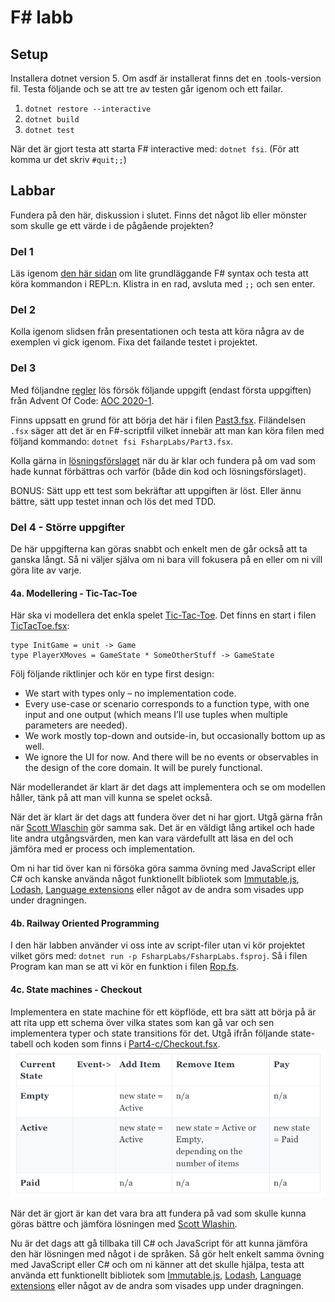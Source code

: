 # F# labb

## Setup

Installera dotnet version 5. Om asdf är installerat finns det en .tools-version fil.
Testa följande och se att tre av testen går igenom och ett failar.
1. `dotnet restore --interactive`
1. `dotnet build`
1. `dotnet test`

När det är gjort testa att starta F# interactive med: `dotnet fsi`. (För att komma ur det skriv `#quit;;`)

## Labbar
Fundera på den här, diskussion i slutet.
Finns det något lib eller mönster som skulle ge ett värde i de pågående projekten?

### Del 1
Läs igenom [den här sidan](https://fsharpforfunandprofit.com/posts/fsharp-in-60-seconds/) om lite grundläggande F# syntax och testa att köra kommandon i REPL:n.
Klistra in en rad, avsluta med `;;` och sen enter.

### Del 2
Kolla igenom slidsen från presentationen och testa att köra några av de exemplen vi gick igenom.
Fixa det failande testet i projektet.

### Del 3
Med följandne [regler](https://fsharpforfunandprofit.com/learning-fsharp/#dos-and-donts) lös försök följande uppgift (endast första uppgiften) från Advent Of Code:
[AOC 2020-1](https://adventofcode.com/2020/day/1).

Finns uppsatt en grund för att börja det här i filen [Past3.fsx](/FsharpLabs/Part3.fsx).
Filändelsen `.fsx` säger att det är en F#-scriptfil vilket innebär att man kan köra filen med följand kommando: `dotnet fsi FsharpLabs/Part3.fsx`.

Kolla gärna in [lösningsförslaget](https://github.com/rq-abrahamsson/aoc/blob/master/2020-1/App.fsx) när du är klar och fundera på om vad som hade kunnat förbättras och varför (både din kod och lösningsförslaget).

BONUS: Sätt upp ett test som bekräftar att uppgiften är löst. Eller ännu bättre, sätt upp testet innan och lös det med TDD.

### Del 4 - Större uppgifter
De här uppgifterna kan göras snabbt och enkelt men de går också att ta ganska långt.
Så ni väljer själva om ni bara vill fokusera på en eller om ni vill göra lite av varje.

#### 4a. Modellering - Tic-Tac-Toe
Här ska vi modellera det enkla spelet [Tic-Tac-Toe](https://en.wikipedia.org/wiki/Tic-tac-toe). Det finns en start i filen [TicTacToe.fsx](/FsharpLabs/Part3-a):
```
type InitGame = unit -> Game
type PlayerXMoves = GameState * SomeOtherStuff -> GameState
```
Följ följande riktlinjer och kör en type first design:
* We start with types only – no implementation code.
* Every use-case or scenario corresponds to a function type, with one input and one output (which means I’ll use tuples when multiple parameters are needed).
* We work mostly top-down and outside-in, but occasionally bottom up as well.
* We ignore the UI for now. And there will be no events or observables in the design of the core domain. It will be purely functional.

När modellerandet är klart är det dags att implementera och se om modellen håller, tänk på att man vill kunna se spelet också.

När det är klart är det dags att fundera över det ni har gjort. Utgå gärna från när [Scott Wlaschin](https://fsharpforfunandprofit.com/posts/enterprise-tic-tac-toe/) gör samma sak.
Det är en väldigt lång artikel och hade lite andra utgångsvärden, men kan vara värdefullt att läsa en del och jämföra med er process och implementation.

Om ni har tid över kan ni försöka göra samma övning med JavaScript eller C# och kanske använda något funktionellt bibliotek som [Immutable.js](https://immutable-js.github.io/immutable-js/docs/#/), [Lodash](https://lodash.com/docs), [Language extensions](https://github.com/louthy/language-ext) eller något av de andra som visades upp under dragningen.

#### 4b. Railway Oriented Programming
I den här labben använder vi oss inte av script-filer utan vi kör projektet vilket görs med: `dotnet run -p FsharpLabs/FsharpLabs.fsproj`.
Så i filen Program kan man se att vi kör en funktion i filen [Rop.fs](/FsharpLabs/Part4-b/Rop.fs).

#### 4c. State machines - Checkout

Implementera en state machine för ett köpflöde, ett bra sätt att börja på är att rita upp ett schema över vilka states som kan gå var och sen implementera typer och state transitions för det.
Utgå ifrån följande state-tabell och koden som finns i [Part4-c/Checkout.fsx](/FsharpLabs/Part4-c/Checkout.fsx).
![State table](./state-table.png)

När det är gjort är kan det vara bra att fundera på vad som skulle kunna göras bättre och jämföra lösningen med [Scott Wlashin](https://fsharpforfunandprofit.com/posts/designing-with-types-representing-states/).

Nu är det dags att gå tillbaka till C# och JavaScript för att kunna jämföra den här lösningen med något i de språken.
Så gör helt enkelt samma övning med JavaScript eller C# och om ni känner att det skulle hjälpa, testa att använda ett funktionellt bibliotek som [Immutable.js](https://immutable-js.github.io/immutable-js/docs/#/), [Lodash](https://lodash.com/docs), [Language extensions](https://github.com/louthy/language-ext) eller något av de andra som visades upp under dragningen.

